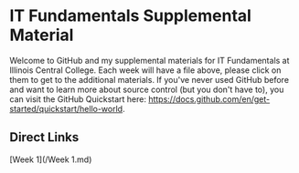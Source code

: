# IT Fundamentals Supplemental Material
Welcome to GitHub and my supplemental materials for IT Fundamentals at Illinois Central College. Each week will have a file above, please click on them to get to the additional materials. If you've never used GitHub before and want to learn more about source control (but you don't have to), you can visit the GitHub Quickstart here: https://docs.github.com/en/get-started/quickstart/hello-world.

## Direct Links
[Week 1](/Week 1.md)
